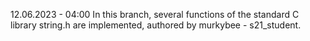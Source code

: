 12.06.2023 - 04:00
In this branch, several functions of the standard C library string.h are implemented, authored by murkybee - s21_student.